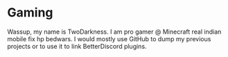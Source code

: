 # Gaming

Wassup, my name is TwoDarkness. I am pro gamer @ Minecraft real indian mobile fix hp bedwars.
I would mostly use GitHub to dump my previous projects or to use it to link BetterDiscord plugins.
